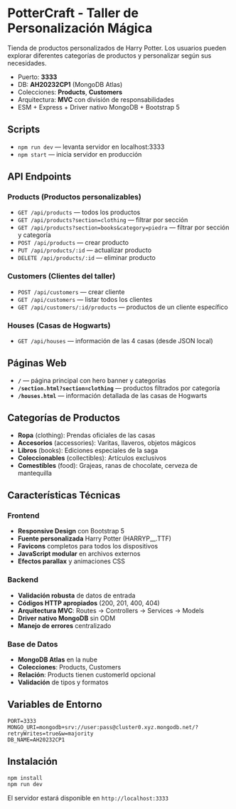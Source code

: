 # PotterCraft - Taller de Personalización Mágica

Tienda de productos personalizados de Harry Potter. Los usuarios pueden explorar diferentes categorías de productos  y personalizar según sus necesidades.

- Puerto: **3333**
- DB: **AH20232CP1** (MongoDB Atlas)
- Colecciones: **Products**, **Customers**
- Arquitectura: **MVC** con división de responsabilidades
- ESM + Express + Driver nativo MongoDB + Bootstrap 5

## Scripts
- `npm run dev` — levanta servidor en localhost:3333
- `npm start` — inicia servidor en producción

## API Endpoints

### Products (Productos personalizables)
- `GET /api/products` — todos los productos
- `GET /api/products?section=clothing` — filtrar por sección
- `GET /api/products?section=books&category=piedra` — filtrar por sección y categoría
- `POST /api/products` — crear producto
- `PUT /api/products/:id` — actualizar producto
- `DELETE /api/products/:id` — eliminar producto

### Customers (Clientes del taller)
- `POST /api/customers` — crear cliente
- `GET /api/customers` — listar todos los clientes
- `GET /api/customers/:id/products` — productos de un cliente específico

### Houses (Casas de Hogwarts)
- `GET /api/houses` — información de las 4 casas (desde JSON local)

## Páginas Web

- **`/`** — página principal con hero banner y categorías
- **`/section.html?section=clothing`** — productos filtrados por categoría
- **`/houses.html`** — información detallada de las casas de Hogwarts

## Categorías de Productos

- **Ropa** (clothing): Prendas oficiales de las casas
- **Accesorios** (accessories): Varitas, llaveros, objetos mágicos
- **Libros** (books): Ediciones especiales de la saga
- **Coleccionables** (collectibles): Artículos exclusivos
- **Comestibles** (food): Grajeas, ranas de chocolate, cerveza de mantequilla

## Características Técnicas

### Frontend
- **Responsive Design** con Bootstrap 5
- **Fuente personalizada** Harry Potter (HARRYP__.TTF)
- **Favicons** completos para todos los dispositivos
- **JavaScript modular** en archivos externos
- **Efectos parallax** y animaciones CSS

### Backend
- **Validación robusta** de datos de entrada
- **Códigos HTTP apropiados** (200, 201, 400, 404)
- **Arquitectura MVC**: Routes → Controllers → Services → Models
- **Driver nativo MongoDB** sin ODM
- **Manejo de errores** centralizado

### Base de Datos
- **MongoDB Atlas** en la nube
- **Colecciones**: Products, Customers
- **Relación**: Products tienen customerId opcional
- **Validación** de tipos y formatos

## Variables de Entorno

```env
PORT=3333
MONGO_URI=mongodb+srv://user:pass@cluster0.xyz.mongodb.net/?retryWrites=true&w=majority
DB_NAME=AH20232CP1
```

## Instalación

```bash
npm install
npm run dev
```

El servidor estará disponible en `http://localhost:3333`